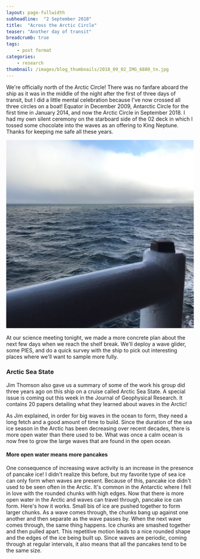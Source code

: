 ```yaml
---
layout: page-fullwidth
subheadline:  "2 September 2018"
title:  "Across the Arctic Circle"
teaser: "Another day of transit"
breadcrumb: true
tags:
    - post format
categories:
    - research
thumbnail: /images/blog_thumbnails/2018_09_02_IMG_6880_tn.jpg
---
```


We're officially north of the Arctic Circle! There was no fanfare aboard the ship as it was in the middle of the night after the first of three days of transit, but I did a little mental celebration because I've now crossed all three circles on a boat! Equator in December 2009, Antarctic Circle for the first time in January 2014, and now the Arctic Circle in September 2018. I had my own silent ceremony on the starboard side of the 02 deck in which I tossed some chocolate into the waves as an offering to King Neptune. Thanks for keeping me safe all these years.

<img src="/assets/img/2018_09_02_IMG_6880.jpg" width="600" tag="A peace offering to the god of the sea">

At our science meeting tonight, we made a more concrete plan about the next few days when we reach the shelf break. We'll deploy a wave glider, some PIES, and do a quick survey with the ship to pick out interesting places where we'll want to sample more fully.

### Arctic Sea State

Jim Thomson also gave us a summary of some of the work his group did three years ago on this ship on a cruise called Arctic Sea State. A special issue is coming out this week in the Journal of Geophysical Research. It contains 20 papers detailing what they learned about waves in the Arctic!

As Jim explained, in order for big waves in the ocean to form, they need a long fetch and a good amount of time to build. Since the duration of the sea ice season in the Arctic has been decreasing over recent decades, there is more open water than there used to be. What was once a calm ocean is now free to grow the large waves that are found in the open ocean.

#### More open water means more pancakes

One consequence of increasing wave activity is an increase in the presence of pancake ice! I didn't realize this before, but my favorite type of sea ice can only form when waves are present. Because of this, pancake ice didn't used to be seen often in the Arctic. It's common in the Antarctic where I fell in love with the rounded chunks with high edges. Now that there is more open water in the Arctic and waves can travel through, pancake ice can form. Here's how it works. Small bis of ice are pushed together to form larger chunks. As a wave comes through, the chunks bang up against one another and then separate as the wave passes by. When the next wave comes through, the same thing happens. Ice chunks are smashed together and then pulled apart. This repetitive motion leads to a nice rounded shape and the edges of the ice being built up. Since waves are periodic, coming through at regular intervals, it also means that all the pancakes tend to be the same size.
